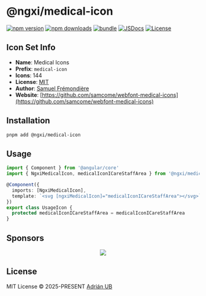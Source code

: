 # @ngxi/medical-icon

[![npm version][npm-version-src]][npm-version-href]
[![npm downloads][npm-downloads-src]][npm-downloads-href]
[![bundle][bundle-src]][bundle-href]
[![JSDocs][jsdocs-src]][jsdocs-href]
[![License][license-src]][license-href]

## Icon Set Info

- **Name**: Medical Icons
- **Prefix**: `medical-icon`
- **Icons**: 144
- **License**: [MIT](https://github.com/samcome/webfont-medical-icons/blob/master/LICENSE)
- **Author**: [Samuel Frémondière](https://github.com/samcome/webfont-medical-icons)
- **Website**: [https://github.com/samcome/webfont-medical-icons](https://github.com/samcome/webfont-medical-icons)

## Installation

```sh
pnpm add @ngxi/medical-icon
```

## Usage

```ts
import { Component } from '@angular/core'
import { NgxiMedicalIcon, medicalIconICareStaffArea } from '@ngxi/medical-icon'

@Component({
  imports: [NgxiMedicalIcon],
  template: `<svg [ngxiMedicalIcon]="medicalIconICareStaffArea"></svg>`
})
export class UsageIcon {
  protected medicalIconICareStaffArea = medicalIconICareStaffArea
}
```

## Sponsors

<p align="center">
  <a href="https://cdn.jsdelivr.net/gh/adrian-ub/static/sponsors.svg">
    <img src='https://cdn.jsdelivr.net/gh/adrian-ub/static/sponsors.svg'/>
  </a>
</p>

## License

MIT License © 2025-PRESENT [Adrián UB](https://github.com/adrian-ub)

<!-- Badges -->

[npm-version-src]: https://img.shields.io/npm/v/@ngxi/medical-icon?style=flat&colorA=080f12&colorB=1fa669
[npm-version-href]: https://npmjs.com/package/@ngxi/medical-icon
[npm-downloads-src]: https://img.shields.io/npm/dm/@ngxi/medical-icon?style=flat&colorA=080f12&colorB=1fa669
[npm-downloads-href]: https://npmjs.com/package/@ngxi/medical-icon
[bundle-src]: https://img.shields.io/bundlephobia/minzip/@ngxi/medical-icon?style=flat&colorA=080f12&colorB=1fa669&label=minzip
[bundle-href]: https://bundlephobia.com/result?p=@ngxi/medical-icon
[license-src]: https://img.shields.io/npm/l/@ngxi/medical-icon?style=flat&colorA=080f12&colorB=1fa669
[license-href]: https://github.com/adrian-ub/ngxi/blob/main/LICENSE
[jsdocs-src]: https://img.shields.io/badge/jsdocs-reference-080f12?style=flat&colorA=080f12&colorB=1fa669
[jsdocs-href]: https://www.jsdocs.io/package/@ngxi/medical-icon
